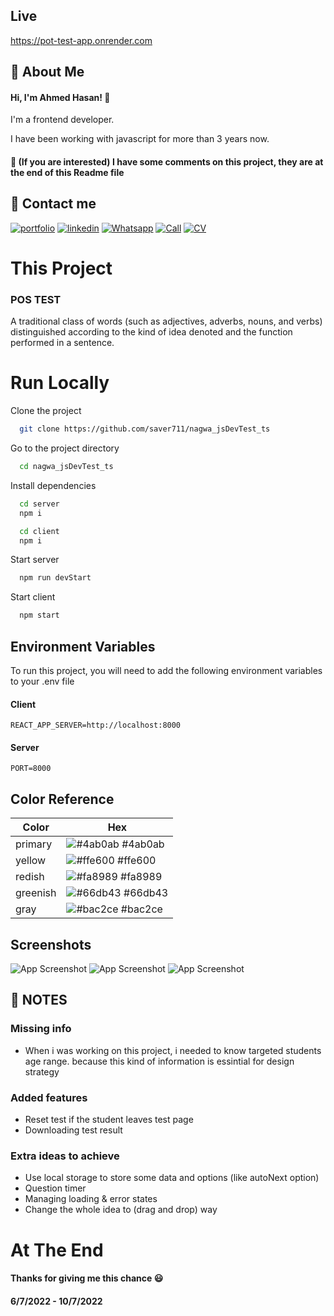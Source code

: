 ## Live

https://pot-test-app.onrender.com

## 🚀 About Me
#### Hi, I'm Ahmed Hasan! 👋
I'm a frontend developer.

I have been working with javascript for more than 3 years now.
#### 📝 (If you are interested) I have some comments on this project, they are at the end of this Readme file




## 🔗 Contact me
[![portfolio](https://img.shields.io/badge/my_portfolio-000?style=for-the-badge&logo=ko-fi&logoColor=white)](https://saver711.github.io/ahmedhasan/)
[![linkedin](https://img.shields.io/badge/linkedin-0A66C2?style=for-the-badge&logo=linkedin&logoColor=white)](https://www.linkedin.com/in/ahmedhasan711/)
[![Whatsapp](https://img.shields.io/badge/whatsapp-28c7e?style=for-the-badge&logo=whatsapp&logoColor=white)](https://api.whatsapp.com/send?phone=201126183678)
[![Call](https://img.shields.io/badge/+201202016965-87CEEB?style=for-the-badge&logo=phone&logoColor=white)](tel:+201202016965)
[![CV](https://img.shields.io/badge/CV-FFCCCB?style=for-the-badge&logo=cv&logoColor=white)](https://drive.google.com/uc?export=download&id=1VklUog5lWg5kzsWKcBgwifyIal4o-PjW)


# This Project
### POS TEST

A traditional class of words (such as adjectives, adverbs, nouns, and verbs) distinguished according to the kind of idea denoted and the function performed in a sentence.


# Run Locally

Clone the project

```bash
  git clone https://github.com/saver711/nagwa_jsDevTest_ts
```

Go to the project directory

```bash
  cd nagwa_jsDevTest_ts
```

Install dependencies

```bash
  cd server
  npm i
```
```bash
  cd client
  npm i
```

Start server

```bash
  npm run devStart
```

Start client

```bash
  npm start
```


## Environment Variables

To run this project, you will need to add the following environment variables to your .env file

#### Client
`REACT_APP_SERVER=http://localhost:8000`

#### Server
`PORT=8000`


## Color Reference

| Color             | Hex                                                                |
| ----------------- | ------------------------------------------------------------------ |
| primary | ![#4ab0ab](https://via.placeholder.com/10/4ab0ab?text=+) #4ab0ab |
| yellow | ![#ffe600](https://via.placeholder.com/10/ffe600?text=+) #ffe600 |
| redish | ![#fa8989](https://via.placeholder.com/10/fa8989?text=+) #fa8989 |
| greenish | ![#66db43](https://via.placeholder.com/10/66db43?text=+) #66db43 |
| gray | ![#bac2ce](https://via.placeholder.com/10/bac2ce?text=+) #bac2ce |


## Screenshots

![App Screenshot](https://res.cloudinary.com/dchgmm8wb/image/upload/v1657513007/2022-07-11_06h14_27.png)
![App Screenshot](https://res.cloudinary.com/dchgmm8wb/image/upload/v1657513009/2022-07-11_06h14_34.png)
![App Screenshot](https://res.cloudinary.com/dchgmm8wb/image/upload/v1657513008/2022-07-11_06h15_29.png)


## 📝 NOTES

### Missing info
* When i was working on this project, i needed to know targeted students age range. because this kind of information is essintial for design strategy
### Added features
* Reset test if the student leaves test page
* Downloading test result
### Extra ideas to achieve
* Use local storage to store some data and options (like autoNext option)
* Question timer
* Managing loading & error states
* Change the whole idea to (drag and drop) way
# At The End
#### Thanks for giving me this chance 😃
#### 6/7/2022 - 10/7/2022


